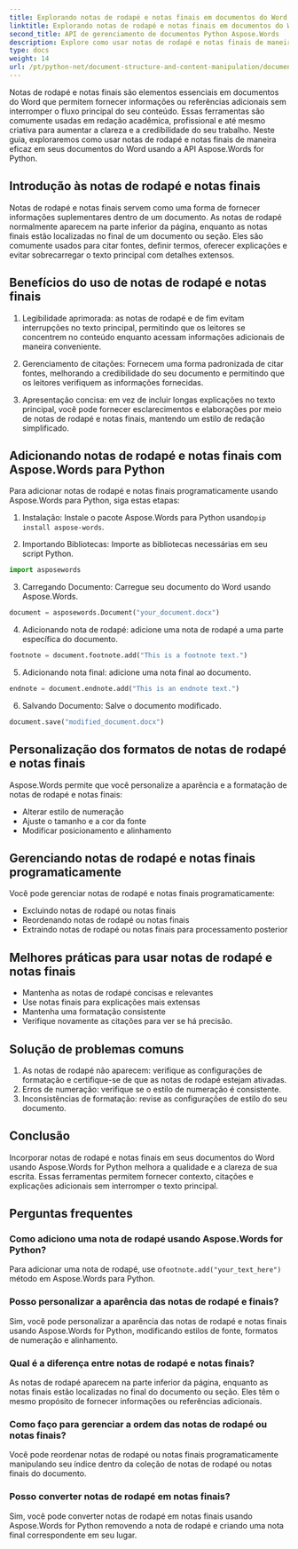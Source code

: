 ```yaml
---
title: Explorando notas de rodapé e notas finais em documentos do Word
linktitle: Explorando notas de rodapé e notas finais em documentos do Word
second_title: API de gerenciamento de documentos Python Aspose.Words
description: Explore como usar notas de rodapé e notas finais de maneira eficaz em documentos do Word usando Aspose.Words para Python. Aprenda a adicionar, personalizar e gerenciar esses elementos de forma programática.
type: docs
weight: 14
url: /pt/python-net/document-structure-and-content-manipulation/document-footnotes-endnotes/
---
```


Notas de rodapé e notas finais são elementos essenciais em documentos do Word que permitem fornecer informações ou referências adicionais sem interromper o fluxo principal do seu conteúdo. Essas ferramentas são comumente usadas em redação acadêmica, profissional e até mesmo criativa para aumentar a clareza e a credibilidade do seu trabalho. Neste guia, exploraremos como usar notas de rodapé e notas finais de maneira eficaz em seus documentos do Word usando a API Aspose.Words for Python.

## Introdução às notas de rodapé e notas finais

Notas de rodapé e notas finais servem como uma forma de fornecer informações suplementares dentro de um documento. As notas de rodapé normalmente aparecem na parte inferior da página, enquanto as notas finais estão localizadas no final de um documento ou seção. Eles são comumente usados para citar fontes, definir termos, oferecer explicações e evitar sobrecarregar o texto principal com detalhes extensos.

## Benefícios do uso de notas de rodapé e notas finais

1. Legibilidade aprimorada: as notas de rodapé e de fim evitam interrupções no texto principal, permitindo que os leitores se concentrem no conteúdo enquanto acessam informações adicionais de maneira conveniente.

2. Gerenciamento de citações: Fornecem uma forma padronizada de citar fontes, melhorando a credibilidade do seu documento e permitindo que os leitores verifiquem as informações fornecidas.

3. Apresentação concisa: em vez de incluir longas explicações no texto principal, você pode fornecer esclarecimentos e elaborações por meio de notas de rodapé e notas finais, mantendo um estilo de redação simplificado.

## Adicionando notas de rodapé e notas finais com Aspose.Words para Python

Para adicionar notas de rodapé e notas finais programaticamente usando Aspose.Words para Python, siga estas etapas:

1.  Instalação: Instale o pacote Aspose.Words para Python usando`pip install aspose-words`.

2. Importando Bibliotecas: Importe as bibliotecas necessárias em seu script Python.
```python
import asposewords
```

3. Carregando Documento: Carregue seu documento do Word usando Aspose.Words.
```python
document = asposewords.Document("your_document.docx")
```

4. Adicionando nota de rodapé: adicione uma nota de rodapé a uma parte específica do documento.
```python
footnote = document.footnote.add("This is a footnote text.")
```

5. Adicionando nota final: adicione uma nota final ao documento.
```python
endnote = document.endnote.add("This is an endnote text.")
```

6. Salvando Documento: Salve o documento modificado.
```python
document.save("modified_document.docx")
```

## Personalização dos formatos de notas de rodapé e notas finais

Aspose.Words permite que você personalize a aparência e a formatação de notas de rodapé e notas finais:

- Alterar estilo de numeração
- Ajuste o tamanho e a cor da fonte
- Modificar posicionamento e alinhamento

## Gerenciando notas de rodapé e notas finais programaticamente

Você pode gerenciar notas de rodapé e notas finais programaticamente:

- Excluindo notas de rodapé ou notas finais
- Reordenando notas de rodapé ou notas finais
- Extraindo notas de rodapé ou notas finais para processamento posterior

## Melhores práticas para usar notas de rodapé e notas finais

- Mantenha as notas de rodapé concisas e relevantes
- Use notas finais para explicações mais extensas
- Mantenha uma formatação consistente
- Verifique novamente as citações para ver se há precisão.

## Solução de problemas comuns

1. As notas de rodapé não aparecem: verifique as configurações de formatação e certifique-se de que as notas de rodapé estejam ativadas.
2. Erros de numeração: verifique se o estilo de numeração é consistente.
3. Inconsistências de formatação: revise as configurações de estilo do seu documento.

## Conclusão

Incorporar notas de rodapé e notas finais em seus documentos do Word usando Aspose.Words for Python melhora a qualidade e a clareza de sua escrita. Essas ferramentas permitem fornecer contexto, citações e explicações adicionais sem interromper o texto principal.

## Perguntas frequentes

### Como adiciono uma nota de rodapé usando Aspose.Words for Python?

 Para adicionar uma nota de rodapé, use o`footnote.add("your_text_here")` método em Aspose.Words para Python.

### Posso personalizar a aparência das notas de rodapé e finais?

Sim, você pode personalizar a aparência das notas de rodapé e notas finais usando Aspose.Words for Python, modificando estilos de fonte, formatos de numeração e alinhamento.

### Qual é a diferença entre notas de rodapé e notas finais?

As notas de rodapé aparecem na parte inferior da página, enquanto as notas finais estão localizadas no final do documento ou seção. Eles têm o mesmo propósito de fornecer informações ou referências adicionais.

### Como faço para gerenciar a ordem das notas de rodapé ou notas finais?

Você pode reordenar notas de rodapé ou notas finais programaticamente manipulando seu índice dentro da coleção de notas de rodapé ou notas finais do documento.

### Posso converter notas de rodapé em notas finais?

Sim, você pode converter notas de rodapé em notas finais usando Aspose.Words for Python removendo a nota de rodapé e criando uma nota final correspondente em seu lugar.